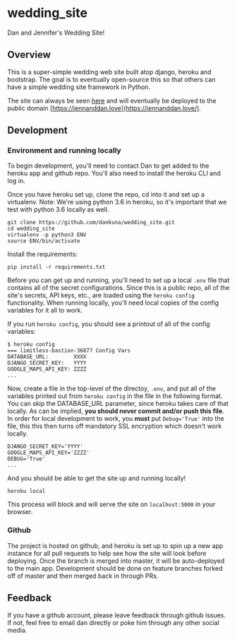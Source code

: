 # wedding_site

Dan and Jennifer's Wedding Site!

## Overview

This is a super-simple wedding web site built atop django, heroku and bootstrap.
The goal is to eventually open-source this so that others can have a simple
wedding site framework in Python.

The site can always be seen
[here](https://limitless-bastion-36877.herokuapp.com/)
and will eventually be deployed to the public domain
[https://jennanddan.love](https://jennanddan.love/).

## Development

### Environment and running locally

To begin development, you'll need to contact Dan to get added to the heroku
app and github repo. You'll also need to install the heroku CLI and log in.

Once you have heroku set up, clone the repo, cd into it and set up a virtualenv.
Note: We're using python 3.6 in heroku, so it's important that we test with
python 3.6 locally as well.

```
git clone https://github.com/dankuna/wedding_site.git
cd wedding_site
virtualenv -p python3 ENV
source ENV/bin/activate
```

Install the requirements:
```
pip install -r requirements.txt
```

Before you can get up and running, you'll need to set up a local `.env` file
that contains all of the secret configurations. Since this is a public repo,
all of the site's secrets, API keys, etc., are loaded using the `heroku config`
functionality. When running locally, you'll need local copies of the config
variables for it all to work.

If you run `heroku config`, you should see a printout of all of the config
variables:

```
$ heroku config
=== limitless-bastion-36877 Config Vars
DATABASE_URL:        XXXX
DJANGO_SECRET_KEY:   YYYY
GOOGLE_MAPS_API_KEY: ZZZZ
...
```

Now, create a file in the top-level of the directoy, `.env`, and put all of the
variables printed out from `heroku config` in the file in the following format.
You can skip the DATABASE_URL parameter, since heroku takes care of that
locally. As can be implied, **you should never commit and/or push this file**.
In order for local development to work, you **must** put `Debug='True'` into the
file, this this then turns off mandatory SSL encryption which doesn't work
locally.
```
DJANGO_SECRET_KEY='YYYY'
GOOGLE_MAPS_API_KEY='ZZZZ'
DEBUG='True'
...
```

And you should be able to get the site up and running locally!
```
heroku local
```

This process will block and will serve the site on `localhost:5000` in your
browser.

### Github

The project is hosted on github, and heroku is set up to spin up a new app
instance for all pull requests to help see how the site will look before
deploying. Once the branch is merged into master, it will be auto-deployed
to the main app. Development should be done on feature branches forked off of
master and then merged back in through PRs.

## Feedback

If you have a github account, please leave feedback through github issues. If
not, feel free to email dan directly or poke him through any other social
media.

